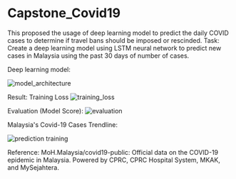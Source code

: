 # Capstone_Covid19
 This proposed the usage of deep learning model to predict  the daily COVID cases to determine if travel bans should be imposed or rescinded. Task: Create a deep learning model using LSTM neural network to predict new  cases in Malaysia using the past 30 days of number of cases.


Deep learning model:


![model_architecture](https://github.com/user-attachments/assets/74091a2c-2a61-46ba-b382-07f4104ebba6)


Result: 
Training Loss
![training_loss](https://github.com/user-attachments/assets/aa36c630-3352-4e4b-a22f-74f08e81860c)

Evaluation (Model Score):
![evaluation](https://github.com/user-attachments/assets/b6a06286-499d-4675-8efa-c7d6b71b7338)

Malaysia's Covid-19 Cases Trendline:

![prediction training](https://github.com/user-attachments/assets/1de6ca1f-bb63-4768-8cea-219f5549ed7a)


Reference: 
MoH.Malaysia/covid19-public: Official data on the COVID-19 epidemic in Malaysia. Powered 
by CPRC, CPRC Hospital System, MKAK, and MySejahtera. 
